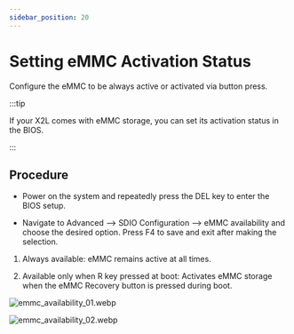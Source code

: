 ```yaml
---
sidebar_position: 20
---
```


# Setting eMMC Activation Status

Configure the eMMC to be always active or activated via button press.

:::tip

If your X2L comes with eMMC storage, you can set its activation status in the BIOS.

:::

## Procedure

- Power on the system and repeatedly press the DEL key to enter the BIOS setup.

- Navigate to Advanced --> SDIO Configuration --> eMMC availability and choose the desired option. Press F4 to save and exit after making the selection.

1. Always available: eMMC remains active at all times.

2. Available only when R key pressed at boot: Activates eMMC storage when the eMMC Recovery button is pressed during boot.

![emmc_availability_01.webp](/img/x/x2l/emmc_availability_01.webp)

![emmc_availability_02.webp](/img/x/x2l/emmc_availability_02.webp)
